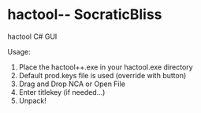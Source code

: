 # hactool-- SocraticBliss
hactool C# GUI

Usage:

1) Place the hactool++.exe in your hactool.exe directory
2) Default prod.keys file is used (override with button)
3) Drag and Drop NCA or Open File
4) Enter titlekey (if needed...)
5) Unpack!

